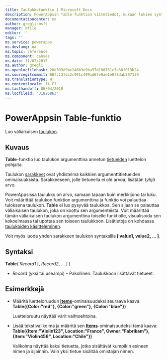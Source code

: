 ```yaml
---
title: Taulukkofunktio | Microsoft Docs
description: PowerAppsin Table-funktion viitetiedot, mukaan lukien syntaksi ja esimerkkejä
documentationcenter: na
author: gregli-msft
manager: kfile
editor: ''
tags: ''
ms.service: powerapps
ms.devlang: na
ms.topic: reference
ms.component: canvas
ms.date: 11/07/2015
ms.author: gregli
ms.openlocfilehash: 28d393d9be240b3e9ba57d108761c7a38f013b24
ms.sourcegitcommit: 68fc13fdc2c991c499ad6fe9ae1e0f8dab597139
ms.translationtype: HT
ms.contentlocale: fi-FI
ms.lasthandoff: 06/04/2018
ms.locfileid: "31826863"
---
```

# <a name="table-function-in-powerapps"></a>PowerAppsin Table-funktio
Luo väliaikaisen [taulukon](../working-with-tables.md).

## <a name="description"></a>Kuvaus
**Table**-funktio luo taulukon argumenttina annetun [tietueiden](../working-with-tables.md#records) luettelon pohjalta.

Taulukon [sarakkeet](../working-with-tables.md#columns) ovat yhdistelmä kaikkien argumenttitietueiden ominaisuuksista. Sarakkeeseen, jolle tietueella ei ole arvoa, lisätään *tyhjä* arvo.

PowerAppsissa taulukko on arvo, samaan tapaan kuin merkkijono tai luku. Voit määrittää taulukon funktion argumenttina ja funktio voi palauttaa tuloksena taulukon. **Table** ei luo pysyvää taulukkoa. Sen sijaan se palauttaa väliaikaisen taulukon, joka on koottu sen argumenteista.  Voit määrittää tämän väliaikaisen taulukon argumenttina toiselle funktiolle, visualisoida sen kokoelmassa tai upottaa sen toiseen taulukkoon.  Lisätietoja on kohdassa [taulukoiden käsitteleminen](../working-with-tables.md).

Voit myös luoda yhden sarakkeen taulukon syntaksilla **[ value1, value2, ... ]**.

## <a name="syntax"></a>Syntaksi
**Table**( *Record1* [, *Record2*, ... ] )

* *Record* (yksi tai useampi) – Pakollinen. Taulukkoon lisättävät tietueet.

## <a name="examples"></a>Esimerkkejä
* Määritä luetteloruudun **[Items](../controls/properties-core.md)**-ominaisuudeksi seuraava kaava:
  <br>**Table({Color:"red"}, {Color:"green"}, {Color:"blue"})**
  
    Luetteloruutu näyttää värit vaihtoehtoina.
* Lisää tekstivalikoima ja määritä sen **[Items](../controls/properties-core.md)**-ominaisuudeksi tämä kaava:<br>
  **Table({Item:"Violin123", Location:"France", Owner:"Fabrikam"}, {Item:"Violin456", Location:"Chile"})**
  
    Valikoima näyttää kaksi tietuetta, jotka sisältävät kumpikin esineen nimen ja sijainnin. Vain yksi tietue sisältää omistajan nimen.

